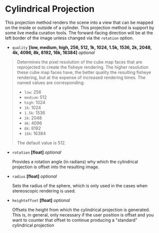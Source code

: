 # Cylindrical Projection
This projection method renders the scene into a view that can be mapped on the inside or outside of a cylinder.  This projection method is support by some live media curation tools.  The forward-facing direction will be at the left border of the image unless changed via the `rotation` option.

- `quality` **[low, medium, high, 256, 512, 1k, 1024, 1.5k, 1536, 2k, 2048, 4k, 4096, 8k, 8192, 16k, 16384]** _optional_
> Determines the pixel resolution of the cube map faces that are reprojected to create the fisheye rendering.  The higher resolution these cube map faces have, the better quality the resulting fisheye rendering, but at the expense of increased rendering times.  The named values are corresponding:
>
> - `low`: 256
> - `medium`: 512
> - `high`: 1024
> - `1k`: 1024
> - `1.5k`: 1536
> - `2k`: 2048
> - `4k`: 4096
> - `8k`: 8192
> - `16k`: 16384
>
> The default value is 512.

- `rotation` **[float]** _optional_

  Provides a rotation angle (in radians) why which the cylindrical projection is offset into the resulting image.

- `radius` **[float]** _optional_

  Sets the radius of the sphere, which is only used in the cases when stereoscopic rendering is used.

- `heightoffset` **[float]** _optional_

  Offsets the height from which the cylindrical projection is generated.  This is, in general, only necessary if the user position is offset and you want to counter that offset to continue producing a "standard" cylindrical projection

